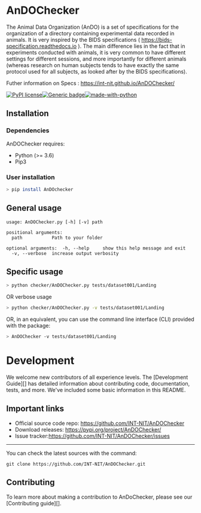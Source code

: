 # AnDOChecker

The Animal Data Organization (AnDO) is a set of specifications for the organization of a directory containing experimental data recorded in animals. It is very inspired by the BIDS specifications ( https://bids-specification.readthedocs.io ). The main difference lies in the fact that in experiments conducted with animals, it is very common to have different settings for different sessions, and more importantly for different animals (whereas research on human subjects tends to have exactly the same protocol used for all subjects, as looked after by the BIDS specifications).

Futher information on Specs : https://int-nit.github.io/AnDOChecker/

[![PyPI license](https://img.shields.io/pypi/l/ansicolortags.svg)](https://pypi.python.org/pypi/ansicolortags/)[![Generic badge](https://travis-ci.org/Slowblitz/BidsValidatorA.svg?branch=master)](https://shields.io/)[![made-with-python](https://img.shields.io/badge/Made%20with-Python-1f425f.svg)](https://www.python.org/)

## Installation
### Dependencies

AnDOChecker requires:

- Python (>= 3.6)
- Pip3

### User installation
```bash
> pip install AnDOchecker
```

## General usage

```term
usage: AnDOChecker.py [-h] [-v] path

positional arguments:
  path           Path to your folder

optional arguments:  -h, --help     show this help message and exit
  -v, --verbose  increase output verbosity

```

## Specific usage

```bash
> python checker/AnDOChecker.py tests/dataset001/Landing
```

OR verbose usage

```bash
> python checker/AnDOChecker.py -v tests/dataset001/Landing

```
OR, in an equivalent, you can use the command line interface (CLI) provided with the package:

```bash
> AnDOChecker -v tests/dataset001/Landing

```
# Development

We welcome new contributors of all experience levels.  The
[Development Guide][] has detailed information about contributing code,
documentation, tests, and more. We've included some basic information in
this README.

Important links
---------------

-   Official source code repo: https://github.com/INT-NIT/AnDOChecker
-   Download releases: https://pypi.org/project/AnDOChecker/
-   Issue tracker:https://github.com/INT-NIT/AnDOChecker/issues

-----------

You can check the latest sources with the command:

    git clone https://github.com/INT-NIT/AnDOChecker.git
    
Contributing
------------

To learn more about making a contribution to AnDoChecker, please see
our [Contributing guide][].
